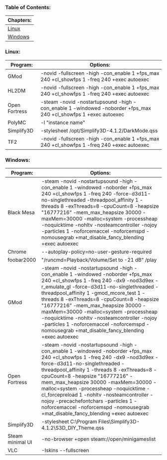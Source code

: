 
```table-of-contents
```
### Table of Contents:
| Chapters:                                                                           |
| ----------------------------------------------------------------------------------- |
| [Linux](https://github.com/Sod-ers/Configs/blob/main/Launch%20Options.md#linux)     |
| [Windows](https://github.com/Sod-ers/Configs/blob/main/Launch%20Options.md#windows) |
### Linux:
| Program:      | Options:                                                                                                        |
| ------------- | --------------------------------------------------------------------------------------------------------------- |
| GMod          | -novid -fullscreen -high -con_enable 1 +fps_max 240 +cl_showfps 1 -freq 240 +exec autoexec                      |
| HL2DM         | -novid -fullscreen -high -con_enable 1 +fps_max 240 +cl_showfps 1 -freq 240 +exec autoexec                      |
| Open Fortress | -steam -novid -nostartupsound -high -con_enable 1 -windowed -noborder +fps_max 240 +cl_showfps 1 +exec autoexec |
| PolyMC        | -l "instance name"                                                                                              |
| Simplify3D    | -stylesheet /opt/Simplify3D-4.1.2/DarkMode.qss                                                                  |
| TF2           | -novid -fullscreen -high -con_enable 1 +fps_max 240 +cl_showfps 1 -freq 240 +exec autoexec                      |
### Windows:
| Program:         | Options:                                                                                                                                                                                                                                                                                                                                                                                                                                                                                         |
| ---------------- | ------------------------------------------------------------------------------------------------------------------------------------------------------------------------------------------------------------------------------------------------------------------------------------------------------------------------------------------------------------------------------------------------------------------------------------------------------------------------------------------------ |
| Black Mesa       | -steam -novid -nostartupsound -high -con_enable 1 -windowed -noborder +fps_max 240 +cl_showfps 1 -freq 240 -force-d3d11-no-singlethreaded -threadpool_affinity 1 -threads 8 -exThreads=8 -cpuCount=8 -heapsize "16777216" -mem_max_heapsize 30000 -maxMem=30000 -malloc=system -processheap -noquicktime -nohltv -nosteamcontroller -nojoy -particles 1 -noforcemaccel -noforcemspd -nomousegrab +mat_disable_fancy_blending +exec autoexec                                                      |
| Chrome           | --autoplay-policy=no-user-gesture-required                                                                                                                                                                                                                                                                                                                                                                                                                                                       |
| foobar2000       | "/runcmd=Playback/Volume/Set to -21 dB" /play                                                                                                                                                                                                                                                                                                                                                                                                                                                    |
| GMod             | -steam -novid -nostartupsound -high -con_enable 1 -windowed -noborder +fps_max 240 +cl_showfps 1 -freq 240 -dx9 -nod3d9ex -r_emulate_gl -force-d3d11-no-singlethreaded -threadpool_affinity 1 -gmod_mcore_test 1 -threads 8 -exThreads=8 -cpuCount=8 -heapsize "16777216" -mem_max_heapsize 30000 -maxMem=30000 -malloc=system -processheap -noquicktime -nohltv -nosteamcontroller -nojoy -particles 1 -noforcemaccel -noforcemspd -nomousegrab +mat_disable_fancy_blending +exec autoexec      |
| Open Fortress    | -steam -novid -nostartupsound -high -con_enable 1 -windowed -noborder +fps_max 240 +cl_showfps 1 -freq 240 -dx9 -nod3d9ex -force-d3d11-no-singlethreaded -threadpool_affinity 1 -threads 8 -exThreads=8 -cpuCount=8 -heapsize "16777216" -mem_max_heapsize 30000 -maxMem=30000 -malloc=system -processheap -noquicktime -cl_forcepreload 1 -nohltv -nosteamcontroller -nojoy -precachefontchars -particles 1 -noforcemaccel -noforcemspd -nomousegrab +mat_disable_fancy_blending +exec autoexec |
| Simplify3D       | -stylesheet C:\Program Files\Simplify3D-4.1.2\S3D_DIY_Theme.qss                                                                                                                                                                                                                                                                                                                                                                                                                                  |
| Steam minimal UI | -no-browser +open steam://open/minigameslist                                                                                                                                                                                                                                                                                                                                                                                                                                                     |
| VLC              | -Iskins --fullscreen                                                                                                                                                                                                                                                                                                                                                                                                                                                                             |
